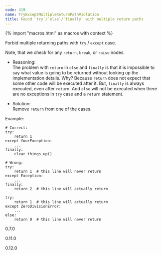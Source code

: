 ```yaml
---
code: 419
name: TryExceptMultipleReturnPathViolation
title: Found `try`/`else`/`finally` with multiple return paths
---
```


{% import "macros.html" as macros with context %}

Forbid multiple returning paths with `try` / `except` case.

Note, that we check for any `return`, `break`, or `raise` nodes.

  - Reasoning:  
    The problem with `return` in `else` and `finally` is that it is
    impossible to say what value is going to be returned without looking
    up the implementation details. Why? Because `return` does not expect
    that some other code will be executed after it. But, `finally` is
    always executed, even after `return`. And `else` will not be
    executed when there are no exceptions in `try` case and a `return`
    statement.

  - Solution:  
    Remove `return` from one of the cases.

Example:

    # Correct:
    try:
        return 1
    except YourException:
        ...
    finally:
        clear_things_up()
    
    # Wrong:
    try:
        return 1  # this line will never return
    except Exception:
        ...
    finally:
        return 2  # this line will actually return
    
    try:
        return 1  # this line will actually return
    except ZeroDivisionError:
        ...
    else:
        return 0  # this line will never return

<div class="versionadded">

0.7.0

</div>

<div class="versionchanged">

0.11.0

</div>

<div class="versionchanged">

0.12.0

</div>